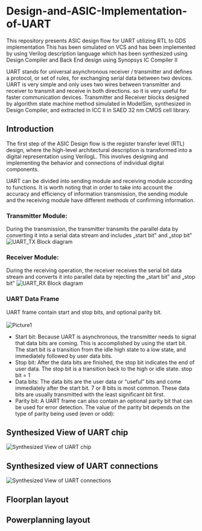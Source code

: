 # Design-and-ASIC-Implementation-of-UART
This repository presents ASIC design flow for UART utilizing RTL to GDS implementation This has been simulated on VCS and has been implemented by using Verilog description language which has been synthesized using Design Compiler and Back End design using Synopsys IC Compiler II

UART stands for universal asynchronous receiver / transmitter and defines a protocol, or set of rules, for exchanging serial data between two devices. UART is very simple and only uses two wires between transmitter and receiver to transmit and receive in both directions. so it is very useful for faster communication devices. Transmitter and Receiver blocks designed by algorithm state machine method simulated in ModelSim, synthesized in Design Compiler, and extracted in ICC II in SAED 32 nm CMOS cell library.

## Introduction
The first step of the ASIC Design flow is the register transfer level (RTL) design, where the high-level architectural description is transformed into a digital representation using VerilogL. This involves designing and implementing the behavior and connections of individual digital components.

UART can be divided into sending module and receiving module according to functions. It is worth noting that in order to take into account the accuracy and efficiency of information transmission, the sending module and the receiving module have different methods of confirming information.

### Transmitter Module:
During the transmission, the transmitter transmits the parallel data by converting it into a serial data stream and includes „start bit‟ and „stop bit‟   
  ![UART_TX Block diagram](https://github.com/basemhesham/Design-and-ASIC-Implementation-of-UART/assets/136960296/3ba1bb48-0140-43e0-8f7c-b8b9ae9addb6)

### Receiver Module:
During the receiving operation, the receiver receives the serial bit data stream and converts it into parallel data by rejecting the „start bit‟ and „stop bit‟ 
  ![UART_RX Block diagram](https://github.com/basemhesham/Design-and-ASIC-Implementation-of-UART/assets/136960296/fe49d707-ab65-43cf-b99e-89f119ff0947)

###  UART Data Frame
UART frame contain start and stop bits, and optional parity bit.
<br> <br>
![Picture1](https://github.com/basemhesham/Design-and-ASIC-Implementation-of-UART/assets/136960296/1b63e52d-1c66-4f15-8897-520179add408)

- Start bit: Because UART is asynchronous, the transmitter needs to signal that data bits are coming. This is accomplished by using the start bit. The start bit is a transition from the idle high state to a low state, and immediately followed by user data bits.
- Stop bit: After the data bits are finished, the stop bit indicates the end of user data. The stop bit is a transition back to the high or idle state. stop bit = 1
- Data bits: The data bits are the user data or “useful” bits and come immediately after the start bit. 7 or 8 bits is most common. These data bits are usually transmitted with the least significant bit first.
- Parity bit: A UART frame can also contain an optional parity bit that can be used for error detection. The value of the parity bit depends on the type of parity being used (even or odd):

## Synthesized View of UART chip
![Synthesized View of UART chip](https://github.com/basemhesham/Design-and-ASIC-Implementation-of-UART/assets/136960296/4bd1dbdb-ebbe-4496-a007-999392fd4e4c)


## Synthesized view of UART connections 
![Synthesized View of UART connections](https://github.com/basemhesham/Design-and-ASIC-Implementation-of-UART/assets/136960296/9adfcdd0-fb3e-412c-8c9b-1b0bcffae844)

## Floorplan layout

## Powerplanning layout
